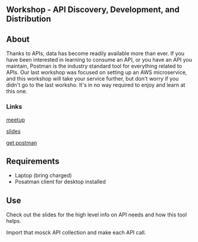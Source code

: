 ## Workshop - API Discovery, Development, and Distribution

## About

Thanks to APIs, data has become readily available more than ever. 
If you have been interested in learning to consume an API, or you have an API you maintain, Postman is the industry standard tool for everything related to APIs. 
Our last workshop was focused on setting up an AWS microservice, and this workshop will take your service further, but don't worry if you didn't go to the last worksho. 
It's in no way required to enjoy and learn at this one.

### Links

[meetup](https://www.meetup.com/eugenewebdevs/events/260157602/)

[slides]()

[get postman](https://www.getpostman.com/downloads/)

## Requirements

* Laptop (bring charged)
* Posatman client for desktop installed

## Use

Check out the slides for the high level info on API needs and how this tool helps.

Import that mosck API collection and make each API call.

